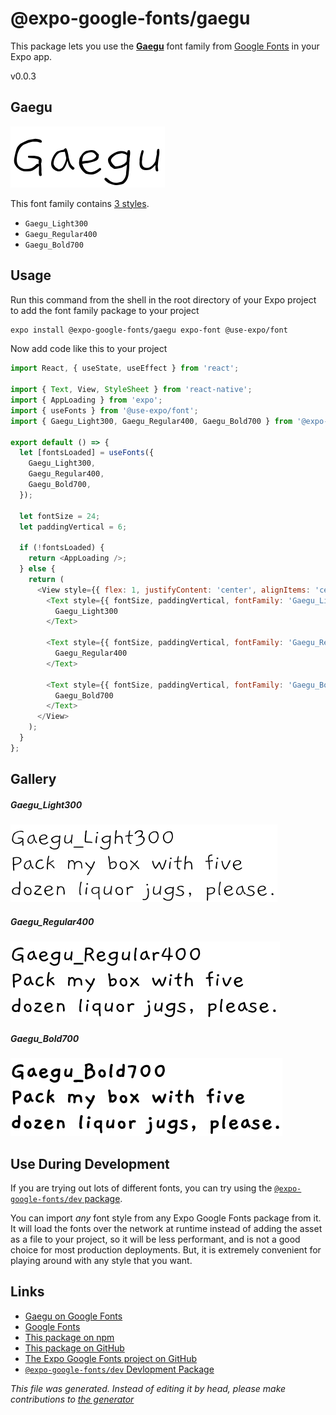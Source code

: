 # @expo-google-fonts/gaegu

This package lets you use the [**Gaegu**](https://fonts.google.com/specimen/Gaegu) font family from [Google Fonts](https://fonts.google.com/) in your Expo app.

v0.0.3

## Gaegu

![Gaegu](./font-family.png)

This font family contains [3 styles](#gallery).

- `Gaegu_Light300`
- `Gaegu_Regular400`
- `Gaegu_Bold700`

## Usage

Run this command from the shell in the root directory of your Expo project to add the font family package to your project
```sh
expo install @expo-google-fonts/gaegu expo-font @use-expo/font
```

Now add code like this to your project
```js
import React, { useState, useEffect } from 'react';

import { Text, View, StyleSheet } from 'react-native';
import { AppLoading } from 'expo';
import { useFonts } from '@use-expo/font';
import { Gaegu_Light300, Gaegu_Regular400, Gaegu_Bold700 } from '@expo-google-fonts/gaegu';

export default () => {
  let [fontsLoaded] = useFonts({
    Gaegu_Light300,
    Gaegu_Regular400,
    Gaegu_Bold700,
  });

  let fontSize = 24;
  let paddingVertical = 6;

  if (!fontsLoaded) {
    return <AppLoading />;
  } else {
    return (
      <View style={{ flex: 1, justifyContent: 'center', alignItems: 'center' }}>
        <Text style={{ fontSize, paddingVertical, fontFamily: 'Gaegu_Light300' }}>
          Gaegu_Light300
        </Text>

        <Text style={{ fontSize, paddingVertical, fontFamily: 'Gaegu_Regular400' }}>
          Gaegu_Regular400
        </Text>

        <Text style={{ fontSize, paddingVertical, fontFamily: 'Gaegu_Bold700' }}>
          Gaegu_Bold700
        </Text>
      </View>
    );
  }
};

```

## Gallery

##### Gaegu_Light300
![Gaegu_Light300](./4b15c05b09479751067fd7c35435678b929504ea6e4a7e996ab5d09a77df6a9c.ttf.png)

##### Gaegu_Regular400
![Gaegu_Regular400](./aee336135ec347654a2f36421c05f5d68a6017eec18e264e58e7aeda0f702951.ttf.png)

##### Gaegu_Bold700
![Gaegu_Bold700](./047c721d06b371ebfb6f94beb758b1de181d8afc8c8e6eca6829405bd8a1cb91.ttf.png)


## Use During Development

If you are trying out lots of different fonts, you can try using the [`@expo-google-fonts/dev` package](https://www.npmjs.com/package/@expo-google-fonts/dev).

You can import *any* font style from any Expo Google Fonts package from it. It will load the fonts
over the network at runtime instead of adding the asset as a file to your project, so it will be 
less performant, and is not a good choice for most production deployments. But, it is extremely convenient
for playing around with any style that you want.

## Links

- [Gaegu on Google Fonts](https://fonts.google.com/specimen/Gaegu)
- [Google Fonts](https://fonts.google.com/)
- [This package on npm](https://www.npmjs.com/package/@expo-google-fonts/gaegu)
- [This package on GitHub](https://github.com/expo/google-fonts/tree/master/font-packages/gaegu)
- [The Expo Google Fonts project on GitHub](https://github.com/expo/google-fonts)
- [`@expo-google-fonts/dev` Devlopment Package](https://github.com/expo/google-fonts/tree/master/font-packages/dev)


*This file was generated. Instead of editing it by head, please make contributions to [the generator](https://github.com/expo/google-fonts/tree/master/packages/generator)*
